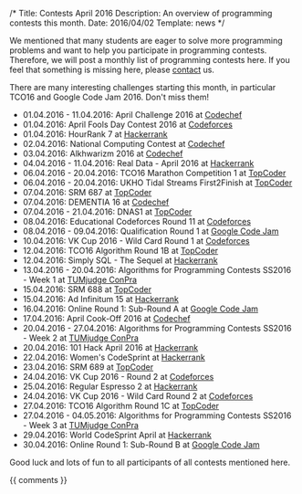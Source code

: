 /*
Title: Contests April 2016
Description: An overview of programming contests this month.
Date: 2016/04/02
Template: news
*/

We mentioned that many students are eager to solve more programming problems and want to help you participate in programming contests. Therefore, we will post a monthly list of programming contests here. If you feel that something is missing here, please [contact](https://icpc.tum.de/contact) us.

There are many interesting challenges starting this month, in particular TCO16 and Google Code Jam 2016. Don't miss them!

* 01.04.2016 - 11.04.2016: April Challenge 2016 at [Codechef](https://www.codechef.com)
* 01.04.2016: April Fools Day Contest 2016 at [Codeforces](http://www.codeforces.com)
* 01.04.2016: HourRank 7 at [Hackerrank](https://www.hackerrank.com)
* 02.04.2016: National Computing Contest at [Codechef](https://www.codechef.com)
* 03.04.2016: Alkhwarizm 2016 at [Codechef](https://www.codechef.com)
* 04.04.2016 - 11.04.2016: Real Data - April 2016 at [Hackerrank](https://www.hackerrank.com)
* 06.04.2016 - 20.04.2016: TCO16 Marathon Competition 1 at [TopCoder](https://www.topcoder.com)
* 06.04.2016 - 20.04.2016: UKHO Tidal Streams First2Finish at [TopCoder](https://www.topcoder.com)
* 07.04.2016: SRM 687 at [TopCoder](https://www.topcoder.com)
* 07.04.2016: DEMENTIA 16 at [Codechef](https://www.codechef.com)
* 07.04.2016 - 21.04.2016: DNAS1 at [TopCoder](https://www.topcoder.com)
* 08.04.2016: Educational Codeforces Round 11 at [Codeforces](http://www.codeforces.com)
* 08.04.2016 - 09.04.2016: Qualification Round 1 at [Google Code Jam](https://code.google.com/codejam)
* 10.04.2016: VK Cup 2016 - Wild Card Round 1 at [Codeforces](http://www.codeforces.com)
* 12.04.2016: TCO16 Algorithm Round 1B at [TopCoder](https://www.topcoder.com)
* 12.04.2016: Simply SQL - The Sequel at [Hackerrank](https://www.hackerrank.com)
* 13.04.2016 - 20.04.2016: Algorithms for Programming Contests SS2016 - Week 1 at [TUMjudge ConPra](https://judge.in.tum.de/conpra/)
* 15.04.2016: SRM 688 at [TopCoder](https://www.topcoder.com)
* 15.04.2016: Ad Infinitum 15 at [Hackerrank](https://www.hackerrank.com)
* 16.04.2016: Online Round 1: Sub-Round A at [Google Code Jam](https://code.google.com/codejam)
* 17.04.2016: April Cook-Off 2016 at [Codechef](https://www.codechef.com)
* 20.04.2016 - 27.04.2016: Algorithms for Programming Contests SS2016 - Week 2 at [TUMjudge ConPra](https://judge.in.tum.de/conpra/)
* 20.04.2016: 101 Hack April 2016 at [Hackerrank](https://www.hackerrank.com)
* 22.04.2016: Women's CodeSprint at [Hackerrank](https://www.hackerrank.com)
* 23.04.2016: SRM 689 at [TopCoder](https://www.topcoder.com)
* 24.04.2016: VK Cup 2016 - Round 2 at [Codeforces](http://www.codeforces.com)
* 25.04.2016: Regular Espresso 2 at [Hackerrank](https://www.hackerrank.com)
* 24.04.2016: VK Cup 2016 - Wild Card Round 2 at [Codeforces](http://www.codeforces.com)
* 27.04.2016: TCO16 Algorithm Round 1C at [TopCoder](https://www.topcoder.com)
* 27.04.2016 - 04.05.2016: Algorithms for Programming Contests SS2016 - Week 3 at [TUMjudge ConPra](https://judge.in.tum.de/conpra/)
* 29.04.2016: World CodeSprint April at [Hackerrank](https://www.hackerrank.com)
* 30.04.2016: Online Round 1: Sub-Round B at [Google Code Jam](https://code.google.com/codejam)

Good luck and lots of fun to all participants of all contests mentioned here.

{{ comments }}

<!--
Sources:
https://judge.in.tum.de/contests
https://www.hackerrank.com/contests
https://www.codechef.com/contests
http://codeforces.com/contests
https://www.topcoder.com/community/events/
https://www.facebook.com/hackercup/
https://code.google.com/codejam/schedule.html
https://hashcode.withgoogle.com/
-->